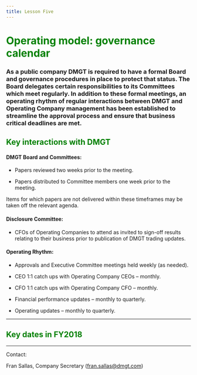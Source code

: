 ```yaml
---
title: Lesson Five
---
```

<font color="green"><H1>Operating model: governance calendar</h1></font>

### As a public company DMGT is required to have a formal Board and governance procedures in place to protect that status. The Board delegates certain responsibilities to its Committees which meet regularly. In addition to these formal meetings, an operating rhythm of regular interactions between DMGT and Operating Company management has been established to streamline the approval process and ensure that business critical deadlines are met.

<font color="green"><H2>Key interactions with DMGT</h2></font>

#### DMGT Board and Committees:

* Papers reviewed two weeks prior to the meeting.

* Papers distributed to Committee members one week prior to the meeting.

Items for which papers are not delivered within these timeframes may be taken off the relevant agenda.

#### Disclosure Committee:

* CFOs of Operating Companies to attend as invited to sign-off results relating to their business prior to publication of DMGT trading updates.

#### Operating Rhythm:

* Approvals and Executive Committee meetings held weekly (as needed).

* CEO 1:1 catch ups with Operating Company CEOs – monthly. 

* CFO 1:1 catch ups with Operating Company CFO – monthly.

* Financial performance updates – monthly to quarterly. 

* Operating updates – monthly to quarterly.

***

<font color="green"><H2>Key dates in FY2018</h2></font>





*** 

Contact: 

Fran Sallas, Company Secretary (fran.sallas@dmgt.com)



